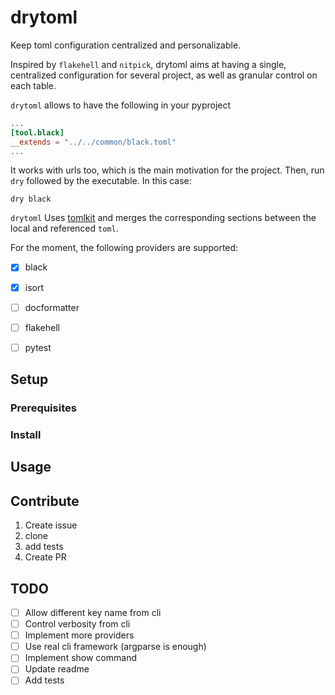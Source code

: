 # drytoml

Keep toml configuration centralized and personalizable.

Inspired by `flakehell` and `nitpick`, drytoml aims at having a single, centralized
configuration for several project, as well as granular control on each table.

`drytoml` allows to have the following in your pyproject

```toml
...
[tool.black]
__extends = "../../common/black.toml"
...
```

It works with urls too, which is the main motivation for the project. Then, run `dry` followed by the executable. In this case:

```console
dry black
```

`drytoml` Uses [tomlkit]() and merges the corresponding sections between the local and referenced `toml`.


For the moment, the following providers are supported:

* [x] black
* [x] isort
* [ ] docformatter
* [ ] flakehell
* [ ] pytest



## Setup

### Prerequisites

### Install

## Usage

## Contribute

1. Create issue
1. clone
1. add tests
1. Create PR

## TODO

* [ ] Allow different key name from cli
* [ ] Control verbosity from cli
* [ ] Implement more providers
* [ ] Use real cli framework (argparse is enough)
* [ ] Implement show command
* [ ] Update readme
* [ ] Add tests

